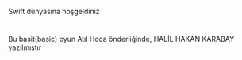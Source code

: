 Swift dünyasına hoşgeldiniz
#
Bu basit(basic) oyun Atıl Hoca önderliğinde, HALİL HAKAN KARABAY yazılmıştır
